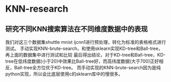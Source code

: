 # KNN-research

## 研究不同KNN搜索算法在不同维度数据中的表现

我们对这三个数据集shuttle mnist ijcnn1进行预处理，转化为标准的表格格式进行测试。
手动实现KNN-brute-search，和使用sklearn实现KD-tree和Ball-tree，再上面的数据集中进行测试和比较
最后得出结论，对于KD-tree和Ball-tree，KD-tree在低纬度数据(小于20)中效果比Ball-tree好，而高纬度数据(大于700)正好相反，Ball-tree全方位优于KD-tree。
而手动实现的KNN-brute-search因为是纯python实现，所以会比底层使用c的sklearn库中的慢很多。

